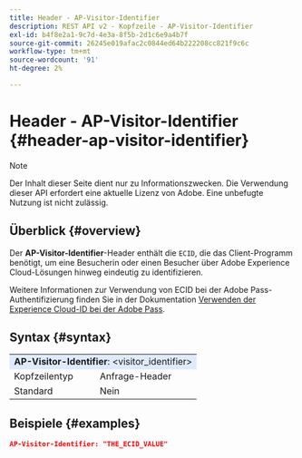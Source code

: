 ```yaml
---
title: Header - AP-Visitor-Identifier
description: REST API v2 - Kopfzeile - AP-Visitor-Identifier
exl-id: b4f8e2a1-9c7d-4e3a-8f5b-2d1c6e9a4b7f
source-git-commit: 26245e019afac2c0844ed64b222208cc821f9c6c
workflow-type: tm+mt
source-wordcount: '91'
ht-degree: 2%

---
```



# Header - AP-Visitor-Identifier {#header-ap-visitor-identifier}

>[!NOTE]
>
> Der Inhalt dieser Seite dient nur zu Informationszwecken. Die Verwendung dieser API erfordert eine aktuelle Lizenz von Adobe. Eine unbefugte Nutzung ist nicht zulässig.

## Überblick {#overview}

Der <b>AP-Visitor-Identifier</b>-Header enthält die `ECID`, die das Client-Programm benötigt, um eine Besucherin oder einen Besucher über Adobe Experience Cloud-Lösungen hinweg eindeutig zu identifizieren.

Weitere Informationen zur Verwendung von ECID bei der Adobe Pass-Authentifizierung finden Sie in der Dokumentation [Verwenden der Experience Cloud-ID bei der Adobe Pass](../../../../features-premium/analytics/exp-cloud-id-authn.md).

## Syntax {#syntax}

<table style="table-layout:auto">
   <tr>
      <td style="background-color: #DEEBFF;" colspan="2"><b>AP-Visitor-Identifier</b>: &lt;visitor_identifier&gt;</td>
   </tr>
   <tr>
      <td>Kopfzeilentyp</td>
      <td>Anfrage-Header</td>
   </tr>
   <tr>
      <td>Standard</td>
      <td>Nein</td>
   </tr>
</table>

## Beispiele {#examples}

```JSON
AP-Visitor-Identifier: "THE_ECID_VALUE"
```
